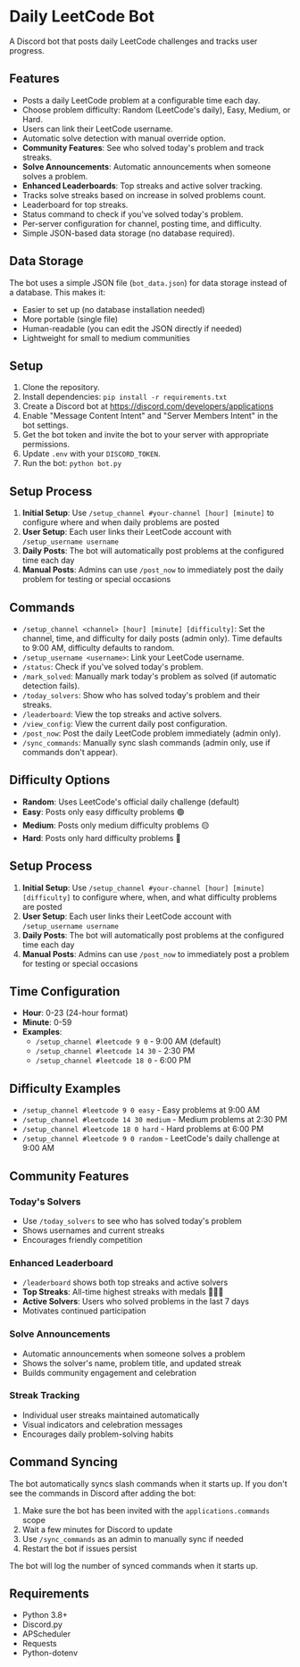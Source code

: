 # Daily LeetCode Bot

A Discord bot that posts daily LeetCode challenges and tracks user progress.

## Features

- Posts a daily LeetCode problem at a configurable time each day.
- Choose problem difficulty: Random (LeetCode's daily), Easy, Medium, or Hard.
- Users can link their LeetCode username.
- Automatic solve detection with manual override option.
- **Community Features**: See who solved today's problem and track streaks.
- **Solve Announcements**: Automatic announcements when someone solves a problem.
- **Enhanced Leaderboards**: Top streaks and active solver tracking.
- Tracks solve streaks based on increase in solved problems count.
- Leaderboard for top streaks.
- Status command to check if you've solved today's problem.
- Per-server configuration for channel, posting time, and difficulty.
- Simple JSON-based data storage (no database required).

## Data Storage

The bot uses a simple JSON file (`bot_data.json`) for data storage instead of a database. This makes it:

- Easier to set up (no database installation needed)
- More portable (single file)
- Human-readable (you can edit the JSON directly if needed)
- Lightweight for small to medium communities

## Setup

1. Clone the repository.
2. Install dependencies: `pip install -r requirements.txt`
3. Create a Discord bot at https://discord.com/developers/applications
4. Enable "Message Content Intent" and "Server Members Intent" in the bot settings.
5. Get the bot token and invite the bot to your server with appropriate permissions.
6. Update `.env` with your `DISCORD_TOKEN`.
7. Run the bot: `python bot.py`

## Setup Process

1. **Initial Setup**: Use `/setup_channel #your-channel [hour] [minute]` to configure where and when daily problems are posted
2. **User Setup**: Each user links their LeetCode account with `/setup_username username`
3. **Daily Posts**: The bot will automatically post problems at the configured time each day
4. **Manual Posts**: Admins can use `/post_now` to immediately post the daily problem for testing or special occasions

## Commands

- `/setup_channel <channel> [hour] [minute] [difficulty]`: Set the channel, time, and difficulty for daily posts (admin only). Time defaults to 9:00 AM, difficulty defaults to random.
- `/setup_username <username>`: Link your LeetCode username.
- `/status`: Check if you've solved today's problem.
- `/mark_solved`: Manually mark today's problem as solved (if automatic detection fails).
- `/today_solvers`: Show who has solved today's problem and their streaks.
- `/leaderboard`: View the top streaks and active solvers.
- `/view_config`: View the current daily post configuration.
- `/post_now`: Post the daily LeetCode problem immediately (admin only).
- `/sync_commands`: Manually sync slash commands (admin only, use if commands don't appear).

## Difficulty Options

- **Random**: Uses LeetCode's official daily challenge (default)
- **Easy**: Posts only easy difficulty problems 🟢
- **Medium**: Posts only medium difficulty problems 🟡
- **Hard**: Posts only hard difficulty problems 🔴

## Setup Process

1. **Initial Setup**: Use `/setup_channel #your-channel [hour] [minute] [difficulty]` to configure where, when, and what difficulty problems are posted
2. **User Setup**: Each user links their LeetCode account with `/setup_username username`
3. **Daily Posts**: The bot will automatically post problems at the configured time each day
4. **Manual Posts**: Admins can use `/post_now` to immediately post a problem for testing or special occasions

## Time Configuration

- **Hour**: 0-23 (24-hour format)
- **Minute**: 0-59
- **Examples**:
  - `/setup_channel #leetcode 9 0` - 9:00 AM (default)
  - `/setup_channel #leetcode 14 30` - 2:30 PM
  - `/setup_channel #leetcode 18 0` - 6:00 PM

## Difficulty Examples

- `/setup_channel #leetcode 9 0 easy` - Easy problems at 9:00 AM
- `/setup_channel #leetcode 14 30 medium` - Medium problems at 2:30 PM
- `/setup_channel #leetcode 18 0 hard` - Hard problems at 6:00 PM
- `/setup_channel #leetcode 9 0 random` - LeetCode's daily challenge at 9:00 AM

## Community Features

### Today's Solvers

- Use `/today_solvers` to see who has solved today's problem
- Shows usernames and current streaks
- Encourages friendly competition

### Enhanced Leaderboard

- `/leaderboard` shows both top streaks and active solvers
- **Top Streaks**: All-time highest streaks with medals 🥇🥈🥉
- **Active Solvers**: Users who solved problems in the last 7 days
- Motivates continued participation

### Solve Announcements

- Automatic announcements when someone solves a problem
- Shows the solver's name, problem title, and updated streak
- Builds community engagement and celebration

### Streak Tracking

- Individual user streaks maintained automatically
- Visual indicators and celebration messages
- Encourages daily problem-solving habits

## Command Syncing

The bot automatically syncs slash commands when it starts up. If you don't see the commands in Discord after adding the bot:

1. Make sure the bot has been invited with the `applications.commands` scope
2. Wait a few minutes for Discord to update
3. Use `/sync_commands` as an admin to manually sync if needed
4. Restart the bot if issues persist

The bot will log the number of synced commands when it starts up.

## Requirements

- Python 3.8+
- Discord.py
- APScheduler
- Requests
- Python-dotenv
